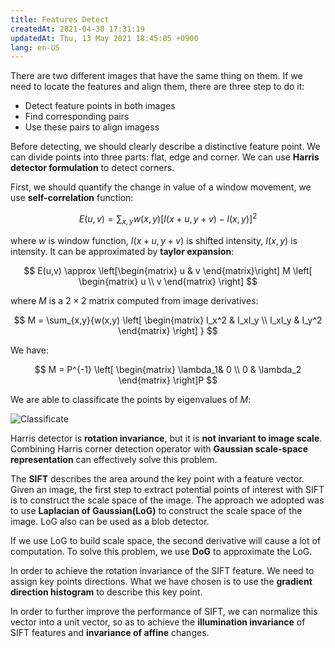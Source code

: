 ```yaml
---
title: Features Detect
createdAt: 2021-04-30 17:31:19
updatedAt: Thu, 13 May 2021 18:45:05 +0900
lang: en-US
---
```


There are two different images that have the same thing on them. If we need to locate the features and align them, there are three step to do it:

- Detect feature points in both images
- Find corresponding pairs
- Use these pairs to align imagess

Before detecting, we should clearly describe a distinctive feature point. We can divide points into three parts: flat, edge and corner. We can use **Harris detector formulation** to detect corners.

First, we should quantify the change in value of a window movement, we use **self-correlation** function:

$$
E(u,v) = \sum_{x,y}{w(x,y)[I(x+u,y+v)-I(x,y)]^2}
$$

where $w$ is window function, $I(x+u,y+v)$ is shifted intensity, $I(x,y)$ is intensity. It can be approximated by **taylor expansion**:

$$
E(u,v) \approx \left[\begin{matrix}  
   u  & v
\end{matrix}\right]
M
\left[
\begin{matrix}
  u \\ v
\end{matrix}
\right]
$$

where $M$ is a $2 \times 2$ matrix computed from image derivatives:

$$
M = \sum_{x,y}{w(x,y)
\left[
\begin{matrix}
  I_x^2 & I_xI_y \\
  I_xI_y & I_y^2
\end{matrix}
\right]
}
$$

We have:

$$
M = P^{-1} \left[
\begin{matrix}
 \lambda_1& 0 \\
 0 & \lambda_2
\end{matrix}
\right]P
$$

We are able to classificate the points by eigenvalues of $M$:

![Classificate](https://i.loli.net/2021/05/12/7VpxKa5eQ28Ybzl.png)

Harris detector is **rotation invariance**, but it is **not invariant to image scale**. Combining Harris corner detection operator with **Gaussian scale-space representation** can effectively solve this problem.

The **SIFT** describes the area around the key point with a feature vector. Given an image, the first step to extract potential points of interest with SIFT is to construct the scale space of the image. The approach we adopted was to use **Laplacian of Gaussian(LoG)** to construct the scale space of the image. LoG also can be used as a blob detector.

If we use LoG to build scale space, the second derivative will cause a lot of computation. To solve this problem, we use **DoG** to approximate the LoG.

In order to achieve the rotation invariance of the SIFT feature. We need to assign key points directions. What we have chosen is to use the **gradient direction histogram** to describe this key point.

In order to further improve the performance of SIFT, we can normalize this vector into a unit vector, so as to achieve the **illumination invariance** of SIFT features and **invariance of affine** changes.
